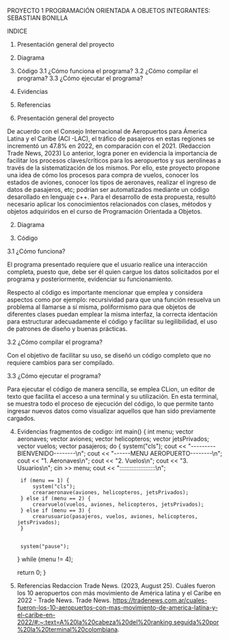 PROYECTO 1
PROGRAMACIÓN ORIENTADA A OBJETOS
INTEGRANTES: SEBASTIAN BONILLA

INDICE
1. Presentación general del proyecto
2. Diagrama
3. Código
3.1 ¿Cómo funciona el programa?
3.2 ¿Cómo compilar el programa?
3.3 ¿Cómo ejecutar el programa?
4. Evidencias
5. Referencias

1. Presentación general del proyecto

De acuerdo con el Consejo Internacional de Aeropuertos para Ámerica Latina y el Caribe (ACI -LAC), el tráfico de pasajeros en estas regiones se incrementó un 47.8% en 2022, en comparación con el 2021. (Redaccion Trade News, 2023)
Lo anterior, logra poner en evidencia la importancia de facilitar los procesos claves/críticos  para los aeropuertos y sus aerolineas a través de la sistematización de los mismos. 
Por ello, este proyecto propone una idea de cómo los procesos para compra de vuelos, conocer los estados de aviones, conocer los tipos de aeronaves, realizar el ingreso de datos de pasajeros, etc; podrían ser automatizados mediante un código desarollado en lenguaje c++. Para el desarrollo de esta propuesta, resultó necesario aplicar los conocimientos relacionados con clases, métodos y objetos adquiridos en el curso de Programación Orientada a Objetos.  

2. Diagrama

3. Código

3.1 ¿Cómo funciona?

El programa presentado requiere que el usuario realice una interacción completa, puesto que, debe ser él quien cargue los datos solicitados por el programa y posteriormente, evidenciar su funcionamiento.

Respecto al código es importante mencionar que emplea y considera aspectos como por ejemplo: recursividad para que una función resuelva un problema al llamarse a sí misma, poliformismo para que objetos de diferentes clases puedan emplear la misma interfaz, la correcta identación para estructurar adecuadamente el código y facilitar su legilibilidad, el uso de patrones de diseño y buenas prácticas.

3.2 ¿Cómo compilar el programa?

Con el objetivo de facilitar su uso, se diseñó un código completo que no requiere cambios para ser compilado. 

3.3 ¿Cómo ejecutar el programa?

Para ejecutar el código de manera sencilla, se emplea CLion, un editor de texto que facilita el acceso a una terminal y su utilización. En esta terminal, se muestra todo el proceso de ejecución del código, lo que permite tanto ingresar nuevos datos como visualizar aquellos que han sido previamente cargados.

4. Evidencias
   fragmentos de codigo:
   int main() {
    int menu;
    vector<aeronave> aeronaves;
    vector<avion> aviones;
    vector<helicoptero> helicopteros;
    vector<jetprivado> jetsPrivados;
    vector<vuelo> vuelos;
    vector<Pasajero> pasajeros;
    do {
        system("cls");
        cout << "---------BIENVENIDO--------\n";
        cout << "------MENU AEROPUERTO--------\n";
        cout << "1. Aeronaves\n";
        cout << "2. Vuelos\n";
        cout << "3. Usuarios\n";
        cin >> menu;
        cout << ":::::::::::::::::::::\n";

        if (menu == 1) {
            system("cls");
            crearaeronave(aviones, helicopteros, jetsPrivados);
        } else if (menu == 2) {
            crearvuelo(vuelos, aviones, helicopteros, jetsPrivados);
        } else if (menu == 3) {
            crearusuario(pasajeros, vuelos, aviones, helicopteros, jetsPrivados);
        }


        system("pause");
    } while (menu != 4);

    return 0;
}

5. Referencias
Redaccion Trade News. (2023, August 25). Cuáles fueron los 10 aeropuertos con más movimiento de América latina y el Caribe en 2022 - Trade News. Trade News. https://tradenews.com.ar/cuales-fueron-los-10-aeropuertos-con-mas-movimiento-de-america-latina-y-el-caribe-en-2022/#:~:text=A%20la%20cabeza%20del%20ranking,seguida%20por%20la%20terminal%20colombiana.

‌
